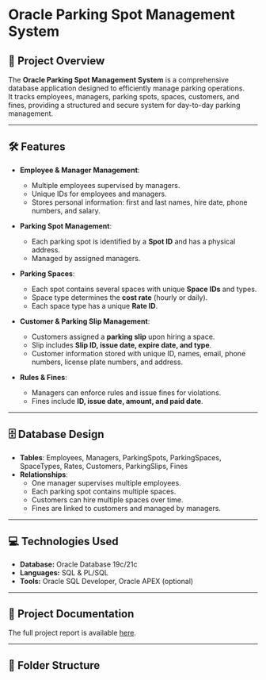 # Oracle Parking Spot Management System

## 📌 Project Overview
The **Oracle Parking Spot Management System** is a comprehensive database application designed to efficiently manage parking operations.  
It tracks employees, managers, parking spots, spaces, customers, and fines, providing a structured and secure system for day-to-day parking management.

---

## 🛠 Features
- **Employee & Manager Management**:  
  - Multiple employees supervised by managers.  
  - Unique IDs for employees and managers.  
  - Stores personal information: first and last names, hire date, phone numbers, and salary.  

- **Parking Spot Management**:  
  - Each parking spot is identified by a **Spot ID** and has a physical address.  
  - Managed by assigned managers.  

- **Parking Spaces**:  
  - Each spot contains several spaces with unique **Space IDs** and types.  
  - Space type determines the **cost rate** (hourly or daily).  
  - Each space type has a unique **Rate ID**.  

- **Customer & Parking Slip Management**:  
  - Customers assigned a **parking slip** upon hiring a space.  
  - Slip includes **Slip ID, issue date, expire date, and type**.  
  - Customer information stored with unique ID, names, email, phone numbers, license plate numbers, and address.  

- **Rules & Fines**:  
  - Managers can enforce rules and issue fines for violations.  
  - Fines include **ID, issue date, amount, and paid date**.  

---

## 🗄 Database Design
- **Tables**: Employees, Managers, ParkingSpots, ParkingSpaces, SpaceTypes, Rates, Customers, ParkingSlips, Fines  
- **Relationships**:
  - One manager supervises multiple employees.  
  - Each parking spot contains multiple spaces.  
  - Customers can hire multiple spaces over time.  
  - Fines are linked to customers and managed by managers.  

---

## 💻 Technologies Used
- **Database:** Oracle Database 19c/21c  
- **Languages:** SQL & PL/SQL  
- **Tools:** Oracle SQL Developer, Oracle APEX (optional)  

---

## 📄 Project Documentation
The full project report is available [here](./docs/Project_Report.pdf).  

---

## 📂 Folder Structure
